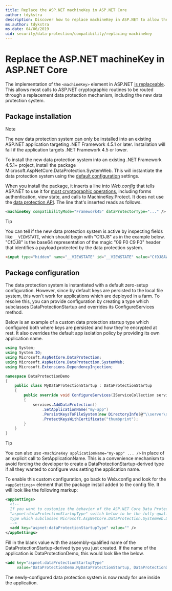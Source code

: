 ```yaml
---
title: Replace the ASP.NET machineKey in ASP.NET Core
author: tdykstra
description: Discover how to replace machineKey in ASP.NET to allow the use of a new and more secure data protection system.
ms.author: tdykstra
ms.date: 04/06/2019
uid: security/data-protection/compatibility/replacing-machinekey
---
```

# Replace the ASP.NET machineKey in ASP.NET Core

<a name="compatibility-replacing-machinekey"></a>

The implementation of the `<machineKey>` element in ASP.NET [is replaceable](https://blogs.msdn.microsoft.com/webdev/2012/10/23/cryptographic-improvements-in-asp-net-4-5-pt-2/). This allows most calls to ASP.NET cryptographic routines to be routed through a replacement data protection mechanism, including the new data protection system.

## Package installation

> [!NOTE]
> The new data protection system can only be installed into an existing ASP.NET application targeting .NET Framework 4.5.1 or later. Installation will fail if the application targets .NET Framework 4.5 or lower.

To install the new data protection system into an existing .NET Framework 4.5.1+ project, install the package Microsoft.AspNetCore.DataProtection.SystemWeb. This will instantiate the data protection system using the [default configuration](xref:security/data-protection/configuration/default-settings) settings.

When you install the package, it inserts a line into *Web.config* that tells ASP.NET to use it for [most cryptographic operations](https://blogs.msdn.microsoft.com/webdev/2012/10/23/cryptographic-improvements-in-asp-net-4-5-pt-2/), including forms authentication, view state, and calls to MachineKey.Protect. It does not use the [data protection API](xref:security/data-protection/using-data-protection). The line that's inserted reads as follows.

```xml
<machineKey compatibilityMode="Framework45" dataProtectorType="..." />
```

>[!TIP]
> You can tell if the new data protection system is active by inspecting fields like `__VIEWSTATE`, which should begin with "CfDJ8" as in the example below. "CfDJ8" is the base64 representation of the magic "09 F0 C9 F0" header that identifies a payload protected by the data protection system.

```html
<input type="hidden" name="__VIEWSTATE" id="__VIEWSTATE" value="CfDJ8AWPr2EQPTBGs3L2GCZOpk...">
```

## Package configuration

The data protection system is instantiated with a default zero-setup configuration. However, since by default keys are persisted to the local file system, this won't work for applications which are deployed in a farm. To resolve this, you can provide configuration by creating a type which subclasses DataProtectionStartup and overrides its ConfigureServices method.

Below is an example of a custom data protection startup type which configured both where keys are persisted and how they're encrypted at rest. It also overrides the default app isolation policy by providing its own application name.

```csharp
using System;
using System.IO;
using Microsoft.AspNetCore.DataProtection;
using Microsoft.AspNetCore.DataProtection.SystemWeb;
using Microsoft.Extensions.DependencyInjection;

namespace DataProtectionDemo
{
    public class MyDataProtectionStartup : DataProtectionStartup
    {
        public override void ConfigureServices(IServiceCollection services)
        {
            services.AddDataProtection()
                .SetApplicationName("my-app")
                .PersistKeysToFileSystem(new DirectoryInfo(@"\\server\share\myapp-keys\"))
                .ProtectKeysWithCertificate("thumbprint");
        }
    }
}
```

>[!TIP]
> You can also use `<machineKey applicationName="my-app" ... />` in place of an explicit call to SetApplicationName. This is a convenience mechanism to avoid forcing the developer to create a DataProtectionStartup-derived type if all they wanted to configure was setting the application name.

To enable this custom configuration, go back to Web.config and look for the `<appSettings>` element that the package install added to the config file. It will look like the following markup:

```xml
<appSettings>
  <!--
  If you want to customize the behavior of the ASP.NET Core Data Protection stack, set the
  "aspnet:dataProtectionStartupType" switch below to be the fully-qualified name of a
  type which subclasses Microsoft.AspNetCore.DataProtection.SystemWeb.DataProtectionStartup.
  -->
  <add key="aspnet:dataProtectionStartupType" value="" />
</appSettings>
```

Fill in the blank value with the assembly-qualified name of the DataProtectionStartup-derived type you just created. If the name of the application is DataProtectionDemo, this would look like the below.

```xml
<add key="aspnet:dataProtectionStartupType"
     value="DataProtectionDemo.MyDataProtectionStartup, DataProtectionDemo" />
```

The newly-configured data protection system is now ready for use inside the application.
